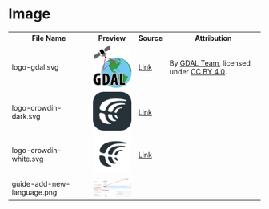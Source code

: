 
# Image

<table align="center">
  <tr>
    <th>File Name</th>
    <th>Preview</th>
    <th>Source</th>
    <th>Attribution</th>
  </tr>
  <tr>
    <td>logo-gdal.svg</td>
    <td><img src="./logo-gdal.svg" alt="logo-gdal" width="100"/></td>
    <td><a href="https://commons.wikimedia.org/wiki/File:GDALLogoColor.svg">Link</a></td>
    <td>
      By <a href="https://gdal.org/">GDAL Team</a>, licensed under <a href="https://creativecommons.org/licenses/by/4.0/">CC BY 4.0</a>.
    </td>
  </tr>
  <tr>
    <td>logo-crowdin-dark.svg</td>
    <td><img src="./logo-crowdin-dark.svg" alt="logo-crowdin-dark" width="100"/></td>
    <td><a href="https://support.crowdin.com/using-logo/">Link</a></td>
    <td></td>
  </tr>
  <tr>
    <td>logo-crowdin-white.svg</td>
    <td><img src="./logo-crowdin-white.svg" alt="logo-crowdin-white" width="100"/></td>
    <td><a href="https://support.crowdin.com/using-logo/">Link</a></td>
    <td></td>
  </tr>
  <tr>
    <td>guide-add-new-language.png</td>
    <td><img src="./guide-add-new-language.png" alt="guide-crowdin-add-new-language" width="100"/></td>
    <td></td>
    <td></td>
  </tr>
</table>
